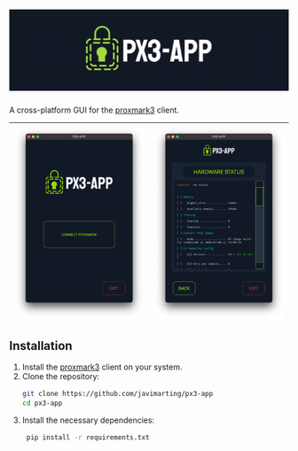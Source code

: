 # ![PX3 APP](data/icons/px3-app-logo-filled-background.png)

A cross-platform GUI for the [proxmark3](https://github.com/RfidResearchGroup/proxmark3) client.

| ![px3-app connection page](data/screenshots/px3-app-connection.png) | ![px3-app example](data/screenshots/px3-app-example.png) |
|--------------------------------------------------------|---------------------------------------------|

## Installation

1. Install the [proxmark3](https://github.com/RfidResearchGroup/proxmark3) client on your system.
2. Clone the repository:
   ```bash
   git clone https://github.com/javimarting/px3-app
   cd px3-app
   ```
3. Install the necessary dependencies:
   ```bash
    pip install -r requirements.txt
    ```



    